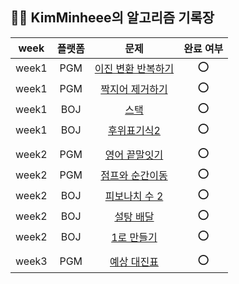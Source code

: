 ## 🤸🏻 KimMinheee의 알고리즘 기록장

| week  | 플랫폼 |                                      문제                                       | 완료 여부 |
|:-----:|:---:|:-----------------------------------------------------------------------------:|:-----:|
| week1 | PGM | [이진 변환 반복하기](https://school.programmers.co.kr/learn/courses/30/lessons/70129) |  ⭕️   |
| week1 | PGM |  [짝지어 제거하기](https://school.programmers.co.kr/learn/courses/30/lessons/12973)  |  ⭕️   |
| week1 | BOJ |                  [스택](https://www.acmicpc.net/problem/10828)                  |  ⭕️   |
| week1 | BOJ |                [후위표기식2](https://www.acmicpc.net/problem/1935)                 |  ⭕️   |
|       | |                                                                               | |
| week2 | PGM |  [영어 끝말잇기](https://school.programmers.co.kr/learn/courses/30/lessons/12981)   |  ⭕️   |
| week2 | PGM |  [점프와 순간이동](https://school.programmers.co.kr/learn/courses/30/lessons/12980)  |  ⭕️   |
| week2 | BOJ |               [피보나치 수 2](https://www.acmicpc.net/problem/2748)                |  ⭕️  |
| week2 | BOJ |                 [설탕 배달](https://www.acmicpc.net/problem/2839)                 |  ⭕️   |
| week2 | BOJ |                [1로 만들기](https://www.acmicpc.net/problem/1463)                 |  ⭕️   |
|       | |                                                                               | |
| week3 | PGM |   [예상 대진표](https://school.programmers.co.kr/learn/courses/30/lessons/12985)   |  ⭕️   |
